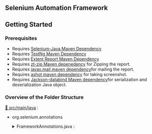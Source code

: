 ## Selenium Automation Framework

## Getting Started

### Prerequisites

- Requires [Selenium-Java Maven Dependency](https://mvnrepository.com/artifact/org.seleniumhq.selenium/selenium-java)
- Requires [TestNg Maven Dependency](https://mvnrepository.com/artifact/org.testng/testng)
- Requires [Extent Report Maven Dependency](https://mvnrepository.com/artifact/com.aventstack/extentreports)
- Requires [zt-zip Maven depenedency](https://mvnrepository.com/artifact/org.zeroturnaround/zt-zip) for Zipping the report.
- Requires [javax.mail maven dependency](https://mvnrepository.com/artifact/com.sun.mail/javax.mail)for mailing the report.
- Requires [ashot maven dependency](https://mvnrepository.com/artifact/ru.yandex.qatools.ashot/ashot) for taking screenshot.
- Requires [Jackson-databind Maven dependency](https://mvnrepository.com/artifact/com.fasterxml.jackson.core/jackson-databind)for serialization and deserialization Java object.
 
 
 ### Overview of the Folder Structure
 
[📂 src/main/java](./src/main/java) :
 * org.selenium.annotations
	<details>
	<summary>FrameworkAnnotations.java :</summary>
	
	```bash
	In this Java Interface, this is a custom annotation that allows you to tag test methods with metadata such as the author and category.
	It contains two elements:
	
	> `AuthorType[] author();` → Specifies the author(s) of the test case.
	> `CategoryType[] category();` → Specifies the category of the test case (e.g., Smoke, Regression).
	We have Used 2 Annotations : 
	- @Retention(RetentionPolicy.RUNTIME) :This specifies that the annotation should be retained at runtime and be available for reflection.In your case, this means that the FrameworkAnnotation can be accessed at runtime using Java Reflection API, which is useful for dynamically handling test cases.
	- @Target(ElementType.METHOD) : This means that the annotation can only be applied to methods. In a Selenium project, this typically means test methods in a test class.
	```
	</details>